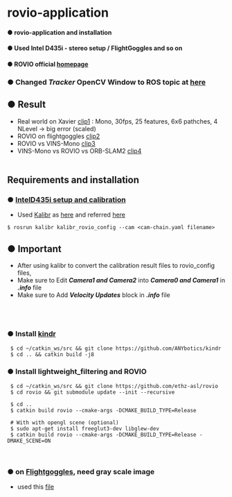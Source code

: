 # rovio-application
#### ● rovio-application and installation
#### ● Used Intel D435i - stereo setup / FlightGoggles and so on
#### ● ROVIO official [homepage](https://github.com/ethz-asl/rovio)
### ● Changed *Tracker* OpenCV Window to ROS topic at [here](https://github.com/engcang/rovio)
## ● Result
+ Real world on Xavier [clip1](https://youtu.be/_o2KwT8jJN0) : Mono, 30fps, 25 features, 6x6 pathches, 4 NLevel -> big error (scaled)
+ ROVIO on flightgoggles [clip2](https://youtu.be/3Xgwi7k6css)
+ ROVIO vs VINS-Mono [clip3](https://youtu.be/n0N2qDcNcBQ)
+ VINS-Mono vs ROVIO vs ORB-SLAM2 [clip4](https://youtu.be/XMyiNlIbDXU)
<br><br>

## Requirements and installation

### ● [IntelD435i setup and calibration](https://github.com/engcang/VINS-application/tree/Intel-D435i)
  + Used [Kalibr](https://github.com/ethz-asl/kalibr) as [here](https://github.com/engcang/vins-application#-calibration--kalibr---synchronization-time-offset-extrinsic-parameter) and referred [here](https://support.stereolabs.com/hc/en-us/articles/360012749113-How-can-I-use-Kalibr-with-the-ZED-Mini-camera-in-ROS-)
  ~~~shell
  $ rosrun kalibr kalibr_rovio_config --cam <cam-chain.yaml filename>
  ~~~
## ● Important
  + After using kalibr to convert the calibration result files to rovio_config files,
  + Make sure to Edit ***Camera1 and Camera2*** into ***Camera0 and Camera1*** in ***.info*** file
  + Make sure to Add ***Velocity Updates*** block in ***.info*** file

<br>
<br>

### ● Install [kindr](https://github.com/ANYbotics/kindr)
 ~~~shell
  $ cd ~/catkin_ws/src && git clone https://github.com/ANYbotics/kindr
  $ cd .. && catkin build -j8
 ~~~

### ● Install lightweight_filtering and ROVIO
 ~~~shell
  $ cd ~/catkin_ws/src && git clone https://github.com/ethz-asl/rovio
  $ cd rovio && git submodule update --init --recursive

  $ cd ..
  $ catkin build rovio --cmake-args -DCMAKE_BUILD_TYPE=Release

  # With with opengl scene (optional)
  $ sudo apt-get install freeglut3-dev libglew-dev
  $ catkin build rovio --cmake-args -DCMAKE_BUILD_TYPE=Release -DMAKE_SCENE=ON
 ~~~
 
 <br>
 
 ### ● on [Flightgoggles](http://flightgoggles.mit.edu), need gray scale image
 + used this [file](https://github.com/engcang/rovio-application/blob/master/flightgoggles-rovio/scripts/rgb2gray.py)
